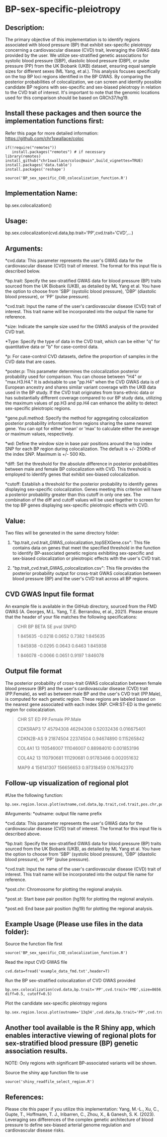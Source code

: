 # BP-sex-specific-pleiotropy
## Description:
The primary objective of this implementation is to identify regions associated with blood pressure (BP) that exhibit sex-specific pleiotropy concerning a cardiovascular disease (CVD) trait, leveraging the GWAS data provided by the user. We utilize sex-stratified genetic associations for systolic blood pressure (SBP), diastolic blood pressure (DBP), or pulse pressure (PP) from the UK Biobank (UKB) dataset, ensuring equal sample sizes for different sexes (ML Yang, et al.). This analysis focuses specifically on the top BP loci regions identified in the BP GWAS. By comparing the posterior probabilities of colocalization, we can screen and identify possible candidate BP regions with sex-specific and sex-biased pleiotropy in relation to the CVD trait of interest. It's important to note that the genomic locations used for this comparison should be based on GRCh37/hg19.

## Install these packages and then source the implementation functions first:
Refer this page for more detailed information: https://github.com/chr1swallace/coloc
```
if(!require("remotes"))
   install.packages("remotes") # if necessary
library(remotes)
install_github("chr1swallace/coloc@main",build_vignettes=TRUE)
install.packages('data.table')
install.packages('reshape')

source('BP_sex_specific_CVD_colocalization_function.R')
```

## Implementation Name:
bp.sex.colocalization()

## Usage:
bp.sex.colocalization(cvd.data,bp.trait='PP',cvd.trait='CVD',...)

## Arguments:
*cvd.data: This parameter represents the user's GWAS data for the cardiovascular disease (CVD) trait of interest. The format for this input file is described below.

*bp.trait: Specify the sex-stratified GWAS data for blood pressure (BP) traits sourced from the UK Biobank (UKB), as detailed by ML Yang et al. You have the option to choose from 'SBP' (systolic blood pressure), 'DBP' (diastolic blood pressure), or 'PP' (pulse pressure).

*cvd.trait: Input the name of the user's cardiovascular disease (CVD) trait of interest. This trait name will be incorporated into the output file name for reference.

*size: Indicate the sample size used for the GWAS analysis of the provided CVD trait.

*Type: Specify the type of data in the CVD trait, which can be either "q" for quantitative data or "b" for case-control data.

*p: For case-control CVD datasets, define the proportion of samples in the CVD data that are cases.

*poster.p: This parameter determines the colocalization posterior probability used for comparison. You can choose between "H4" or "max.H3.H4." It is advisable to use "pp.H4" when the CVD GWAS data is of European ancestry and shares similar variant coverage with the UKB data used in the BP study. If the CVD trait originates from trans-ethnic data or has substantially different coverage compared to our BP study data, utilizing the maximum values of pp.H3 and pp.H4 can enhance the ability to detect sex-specific pleiotropic regions.

*gene.pull.method: Specify the method for aggregating colocalization posterior probability information from regions sharing the same nearest gene. You can opt for either 'mean' or 'max' to calculate either the average or maximum values, respectively.

*wd: Define the window size in base pair positions around the top index SNP for each BP region during colocalization. The default is +/- 250Kb of the index SNP. Maximum is +/- 500 Kb.

*diff: Set the threshold for the absolute difference in posterior probabilities between male and female BP colocalization with CVD. This threshold is employed to identify genes that exhibit sex-biased colocalization.

*cutoff: Establish a threshold for the posterior probability to identify genes displaying sex-specific colocalization. Genes meeting this criterion will have a posterior probability greater than this cutoff in only one sex. The combination of the diff and cutoff values will be used together to screen for the top BP genes displaying sex-specific pleiotropic effects with CVD.

## Value:
Two files will be generated in the same directory folder:

1. "bp.trait_cvd.trait_GWAS_colocalization_topSEXGene.csv": This file contains data on genes that meet the specified threshold in the function to identify BP-associated genetic regions exhibiting sex-specific and sex-biased colocalization or pleiotropic effects with the user's CVD trait.

2. "bp.trait_cvd.trait_GWAS_colocalization.csv": This file provides the posterior probability output for cross-trait GWAS colocalization between blood pressure (BP) and the user's CVD trait across all BP regions.

## CVD GWAS Input file format
An example file is available in the GitHub directory, sourced from the FMD GWAS (A. Georges, M.L. Yang, T.E. Berrandou, et al., 2021).
Please ensure that the header of your file matches the following specifications:

>    CHR     BP    BETA     SE   pval    SNPID
> 
> 1 845635 -0.0218 0.0652 0.7382 1:845635
> 
> 1 845938 -0.0295 0.0643 0.6463 1:845938
> 
> 1 846078 -0.0066 0.0651 0.9197 1:846078
>
> 
## Output file format
The posterior probability of cross-trait GWAS colocalization between female blood pressure (BP) and the user's cardiovascular disease (CVD) trait (PP.Female), as well as between male BP and the user's CVD trait (PP.Male), is computed for each genetic region. These regions are labeled based on the nearest gene associated with each index SNP. CHR:ST-ED is the genetic region for colocalziation.
  
> CHR        ST        ED  PP.Female     PP.Male
> 
> CDK5RAP3   17  45794308  46294308 0.52032436 0.016675401
> 
> CDKN2B-AS   9  21874504  22374504 0.94674890 0.115265842
> 
> COL4A1     13 110546007 111046007 0.88984010 0.001853196
> 
> COL4A2     13 110790681 111290681 0.91783466 0.002051632
> 
> MAP9        4 156141307 156656653 0.97318459 0.167642370
> 
## Follow-up visualization of regional plot
#Use the following function:
```
bp.sex.region.locus.plot(outname,cvd.data,bp.trait,cvd.trait,pos.chr,pos.st,pos.ed)
```
#Arguments:
*outname: output file name prefix

*cvd.data: This parameter represents the user's GWAS data for the cardiovascular disease (CVD) trait of interest. The format for this input file is described above.

*bp.trait: Specify the sex-stratified GWAS data for blood pressure (BP) traits sourced from the UK Biobank (UKB), as detailed by ML Yang et al. You have the option to choose from 'SBP' (systolic blood pressure), 'DBP' (diastolic blood pressure), or 'PP' (pulse pressure).

*cvd.trait: Input the name of the user's cardiovascular disease (CVD) trait of interest. This trait name will be incorporated into the output file name for reference.

*post.chr: Chromosome for plotting the regional analysis.

*post.st: Start base pair position (hg19) for plotting the regional analysis.

*post.ed: End base pair position (hg19) for plotting the regional analysis.

## Example Usage (Please use files in the data folder):
Source the function file first
```
source('BP_sex_specific_CVD_colocalization_function.R')
```
Read the input CVD GWAS file 
```
cvd.data=fread('example_data_fmd.txt',header=T)
```
Run the BP sex-stratified colocalization of CVD GWAS provided
```
bp.sex.colocalization(cvd.data,bp.trait='PP',cvd.trait='FMD',size=8656,p=0.3,Type='b',poster.p='H4',gene.pull.method='max',wd=250000, diff=0.5, cutoff=0.5)
```
Plot the candidate sex-specific pleiotropy regions
```
bp.sex.region.locus.plot(outname='13q34',cvd.data,bp.trait='PP',cvd.trait='FMD',pos.chr=13,pos.st=110546007,pos.ed=111046007)
```
## Another tool available is the R Shiny app, which enables interactive viewing of regional plots for sex-stratified blood pressure (BP) genetic association results. 
NOTE: Only regions with significant BP-associated variants will be shown. 

Source the shiny app function file to use
```
source('shiny_readfile_select_region.R')
```
## References:
Please cite this paper if you utilize this implementation:
Yang, M.-L., Xu, C., Gupte, T., Hoffmann, T. J., Iribarren, C., Zhou, X., & Ganesh, S. K. (2023). Leveraging sex differences of the complex genetic architecture of blood pressure to define sex-biased arterial genome regulation and cardiovascular disease risks.


